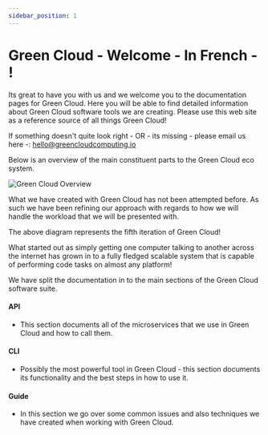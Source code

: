 ```yaml
---
sidebar_position: 1
---
```


# Green Cloud - Welcome - In French - !

Its great to have you with us and we welcome you to the documentation pages for Green Cloud. Here you will be able to find detailed information about Green Cloud software tools we are creating. Please use this web site as a reference source of all things Green Cloud!

If something doesn't quite look right - OR - its missing - please email us here -: hello@greencloudcomputing.io

Below is an overview of the main constituent parts to the Green Cloud eco system.

![Green Cloud Overview](./img/greencloud-overview.png)

What we have created with Green Cloud has not been attempted before. As such we have been refining our approach with regards to how we will handle the workload that we will be presented with. 

The above diagram represents the fifth iteration of Green Cloud! 

What started out as simply getting one computer talking to another across the internet has grown in to a fully fledged scalable system that is capable of performing code tasks on almost any platform! 

We have split the documentation in to the main sections of the Green Cloud software suite.

#### API
 
 - This section documents all of the microservices that we use in Green Cloud and how to call them.

#### CLI

 - Possibly the most powerful tool in Green Cloud - this section documents its functionality and the best steps in how to use it.

#### Guide

 - In this section we go over some common issues and also techniques we have created when working with Green Cloud.
